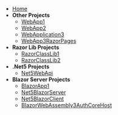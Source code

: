 - [Home](/)
- **Other Projects**
  - [WebApp1](WebApp1.md)
  - [WebApp2](WebApp2.md)
  - [WebApplication3](WebApplication3.md)
  - [WebApp3RazorPages](WebApp3RazorPages.md)
- **Razor Lib Projects**
  - [RazorClassLib1](RazorClassLib1.md)
  - [RazorClassLib2](RazorClassLib2.md)
- **.Net5 Projects**
  - [Net5WebApi](Net5WebApi.md)
- **Blazor Server Projects**
  - [BlazorApp1](BlazorApp1.md)
  - [Net5BlazorServer](Net5BlazorServer.md)
  - [Net5BlazorClient](Net5BlazorClient.md)
  - [BlazorWebAssembly3AuthCoreHost](BlazorWebAssembly3AuthCoreHost.md)